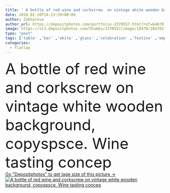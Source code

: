 ```yaml
---
title: ' A bottle of red wine and corkscrew  on vintage white wooden background, copyspsce. Wine tasting concep'
date: 2018-02-20T14:13:59+00:00
author: Zakharova
author_url: https://depositphotos.com/portfolio-2370557.html?ref=64678756
image: https://st3.depositphotos.com/thumbs/2370557/image/18470/184702708/api_thumb_450.jpg?forcejpeg=true
type: "post"
tags: ['table' ,'bar' ,'white' ,'glass' ,'celebration' ,'festive' ,'empty' ,'market' ,'art' ,'leaf' ,'wooden' ,'juicy' ,'Menu' ,'drink' ,'old' ,'retro' ,'vintage' ,'ink' ,'harvest' ,'berry' ,'wine' ,'gourmet' ,'beverage' ,'cafe' ,'lifestyle' ,'organic' ,'bottle' ,'cork' ,'copyspace' ,'wood' ,'juice' ,'aroma' ,'cap' ,'champagne' ,'alcohol' ,'grapes' ,'making' ,'buffet' ,'corkscrew' ,'alcoholic' ,'vino' ,'Planks' ,'degustation' ,'copy space' ,'wine glass' ,'wine bottle' ,'flatlay' ,'blank flat lay' ]
categories: 
  - flatlay
---
```

<div aling="center">
            <font size="60"> A bottle of red wine and corkscrew  on vintage white wooden background, copyspsce. Wine tasting concep</font>   
</div>
<div>
    <a href='https://st3.depositphotos.com/thumbs/2370557/image/18470/184702708/api_thumb_450.jpg?forcejpeg=true?ref=64678756' target=_blank > Go "Depositphotos" to get lage size of this picture ->
        <img href='https://st3.depositphotos.com/thumbs/2370557/image/18470/184702708/api_thumb_450.jpg?forcejpeg=true?ref=64678756' src='https://st3.depositphotos.com/2370557/18470/i/950/depositphotos_184702708-stock-photo-bottle-red-wine-corkscrew-vintage.jpg?forcejpeg=true' alt='A bottle of red wine and corkscrew  on vintage white wooden background, copyspsce. Wine tasting concep' >
    </a>
</div>
